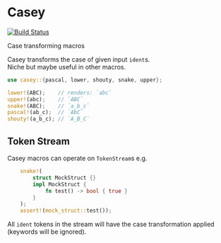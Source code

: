 # Casey
[![Build Status](https://travis-ci.org/holygits/casey.svg?branch=master)](https://travis-ci.org/holygits/casey)  

Case transforming macros

Casey transforms the case of given input `ident`s.  
Niche but maybe useful in other macros.  
```rust
use casey::{pascal, lower, shouty, snake, upper};

lower!(ABC);    // renders: `abc`
upper!(abc);    // `ABC`
snake!(ABC);    // `a_b_c`
pascal!(ab_c);  // `AbC`
shouty!(a_b_c); // `A_B_C`
```

## Token Stream
Casey macros can operate on `TokenStream`s e.g.  
```rust
    snake!(
        struct MockStruct {}
        impl MockStruct {
            fn test() -> bool { true }
        }
    );
    assert!(mock_struct::test());
```
All `ident` tokens in the stream will have the case transformation applied (keywords will be ignored).  
